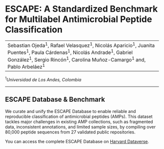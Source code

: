# ESCAPE: A Standardized Benchmark for Multilabel Antimicrobial Peptide Classification

<table>
    <tr>
        <td>
            Sebastian Ojeda<sup>1</sup>, Rafael Velasquez<sup>1</sup>, Nicolás Aparicio<sup>1</sup>, Juanita Puentes<sup>1</sup>, Paula Cárdenas<sup>1</sup>, Nicolás Andrade<sup>1</sup>, Gabriel González<sup>1</sup>, Sergio Rincón<sup>1</sup>, Carolina Muñoz-Camargo<sup>1</sup> and, Pablo Arbeláez<sup>1</sup>
        </td>
    </tr>
</table>
<sup>1</sup><em>Universidad de Los Andes, Colombia</em>

___________


## ESCAPE Database & Benchmark

We curate and unify the ESCAPE Database to enable reliable and reproducible classification of antimicrobial peptides (AMPs). This dataset tackles major challenges in existing AMP collections, such as fragmented data, inconsistent annotations, and limited sample sizes, by compiling over 80,000 peptide sequences from 27 validated public repositories.



You can access the complete ESCAPE Database on [Harvard Dataverse](https://doi.org/10.7910/DVN/C69MCD).
